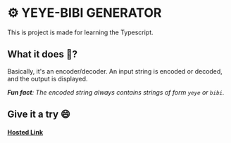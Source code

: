 # ⚙ YEYE-BIBI GENERATOR

This is project is made for learning the Typescript.

## What it does 🤔?

Basically, it's an encoder/decoder. An input string is encoded or decoded, and the output is displayed.

_**Fun fact**: The encoded string always contains strings of form `yeye` or `bibi`._

## Give it a try 😄

#### [Hosted Link](https://varunkt001.github.io/yeyebibi-generator)
